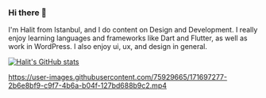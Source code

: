 ### Hi there 👋
I'm Halit from Istanbul, and I do content on Design and Development. I really enjoy learning languages and frameworks like Dart and Flutter, as well as work in WordPress. I also enjoy ui, ux, and design in general.

[![Halit's GitHub stats](https://github-readme-stats.vercel.app/api?username=halitmesut)](https://github.com/halitmesut/github-readme-stats)


https://user-images.githubusercontent.com/75929665/171697277-2b6e8bf9-c9f7-4b6a-b04f-127bd688b9c2.mp4

